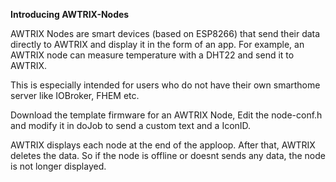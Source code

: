 **Introducing AWTRIX-Nodes**

AWTRIX Nodes are smart devices (based on ESP8266) that send their data directly to AWTRIX and display it in the form of an app. For example, an AWTRIX node can measure temperature  with a DHT22 and send it to AWTRIX.

This is especially intended for users who do not have their own smarthome server like IOBroker, FHEM etc.

Download the template firmware for an AWTRIX Node, Edit the node-conf.h and modify it in doJob to send a custom text and a IconID. 

AWTRIX displays each node at the end of the apploop. After that, AWTRIX deletes the data. So if the node is offline or doesnt sends any data, the node is not longer displayed.
